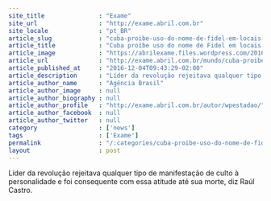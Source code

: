 ```yaml
---
site_title               : "Exame"
site_url                 : "http://exame.abril.com.br"
site_locale              : "pt_BR"
article_slug             : "cuba-proibe-uso-do-nome-de-fidel-em-locais-publicos-e-monumentos"
article_title            : "Cuba proíbe uso do nome de Fidel em locais públicos e monumentos"
article_image            : "https://abrilexame.files.wordpress.com/2016/11/2016-11-26t153301z_1_lynxmpecap0gp_rtroptp_4_cuba-castro1.jpg?quality=70&strip=all&w=1024"
article_url              : "http://exame.abril.com.br/mundo/cuba-proibe-uso-do-nome-de-fidel-em-locais-publicos-e-monumentos/"
article_published_at     : "2016-12-04T09:43:29-02:00"
article_description      : "Líder da revolução rejeitava qualquer tipo de manifestação de culto à personalidade e foi consequente com essa atitude até sua morte, diz Raúl Castro."
article_author_name      : "Agência Brasil"
article_author_image     : null
article_author_biography : null
article_author_profile   : "http://exame.abril.com.br/autor/wpestadao/"
article_author_facebook  : null
article_author_twitter   : null
category                 : ['news']
tags                     : ['Exame']
permalink                : "/:categories/cuba-proibe-uso-do-nome-de-fidel-em-locais-publicos-e-monumentos/"
layout                   : post
---
```


Líder da revolução rejeitava qualquer tipo de manifestação de culto à personalidade e foi consequente com essa atitude até sua morte, diz Raúl Castro.
